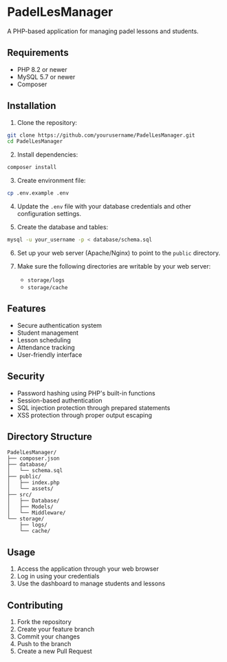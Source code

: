 # PadelLesManager

A PHP-based application for managing padel lessons and students.

## Requirements

- PHP 8.2 or newer
- MySQL 5.7 or newer
- Composer

## Installation

1. Clone the repository:
```bash
git clone https://github.com/yourusername/PadelLesManager.git
cd PadelLesManager
```

2. Install dependencies:
```bash
composer install
```

3. Create environment file:
```bash
cp .env.example .env
```

4. Update the `.env` file with your database credentials and other configuration settings.

5. Create the database and tables:
```bash
mysql -u your_username -p < database/schema.sql
```

6. Set up your web server (Apache/Nginx) to point to the `public` directory.

7. Make sure the following directories are writable by your web server:
   - `storage/logs`
   - `storage/cache`

## Features

- Secure authentication system
- Student management
- Lesson scheduling
- Attendance tracking
- User-friendly interface

## Security

- Password hashing using PHP's built-in functions
- Session-based authentication
- SQL injection protection through prepared statements
- XSS protection through proper output escaping

## Directory Structure

```
PadelLesManager/
├── composer.json
├── database/
│   └── schema.sql
├── public/
│   ├── index.php
│   └── assets/
├── src/
│   ├── Database/
│   ├── Models/
│   └── Middleware/
└── storage/
    ├── logs/
    └── cache/
```

## Usage

1. Access the application through your web browser
2. Log in using your credentials
3. Use the dashboard to manage students and lessons

## Contributing

1. Fork the repository
2. Create your feature branch
3. Commit your changes
4. Push to the branch
5. Create a new Pull Request 